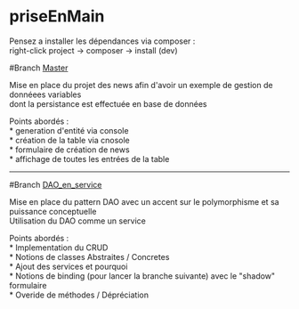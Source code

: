 priseEnMain
===========
Pensez a installer les dépendances via composer :  
right-click project -> composer -> install (dev)  

#Branch [Master](https://github.com/loicAtSimplon/priseEnMain_Symfony/tree/master)    

Mise en place du projet des news afin d'avoir un exemple de gestion de donnéees variables  
dont la persistance est effectuée en base de données  

Points abordés :  
    * generation d'entité via console  
    * création de la table via cnosole  
    * formulaire de création de news  
    * affichage de toutes les entrées de la table  

---

#Branch [DAO_en_service](https://github.com/loicAtSimplon/priseEnMain_Symfony/tree/DAO_en_service)  

Mise en place du pattern DAO avec un accent sur le polymorphisme et sa puissance conceptuelle  
Utilisation du DAO comme un service  

Points abordés :  
    * Implementation du CRUD  
    * Notions de classes Abstraites / Concretes  
    * Ajout des services et pourquoi   
    * Notions de binding (pour lancer la branche suivante) avec le "shadow" formulaire  
    * Overide de méthodes / Dépréciation   
